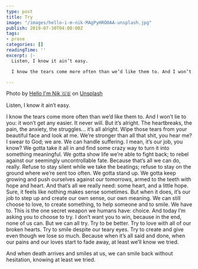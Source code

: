 ```yaml
---
type: post
title: Try
image: "/images/hello-i-m-nik-MAgPyHRO0AA-unsplash.jpg"
publish: 2019-07-30T04:00:00Z
tags:
- prose
categories: []
readingTime: ''
excerpt: |-
  Listen, I know it ain’t easy.

  I know the tears come more often than we’d like them to. And I won’t lie to you: it won’t get any easier.

---
```

Photo by [Hello I'm Nik 🇬🇧](https://unsplash.com/@helloimnik?utm_source=unsplash&utm_medium=referral&utm_content=creditCopyText) on [Unsplash](https://unsplash.com/?utm_source=unsplash&utm_medium=referral&utm_content=creditCopyText)

Listen, I know it ain’t easy.

I know the tears come more often than we’d like them to. And I won’t lie to you: it won’t get any easier. It never will. But it’s alright. The heartbreaks, the pain, the anxiety, the struggles… it’s all alright. Wipe those tears from your beautiful face and look at me. We’re stronger than all that shit, you hear me? I swear to God; we are. We can handle suffering. I mean, it’s our job, you know? We gotta take it all in and find some crazy way to turn it into something meaningful. We gotta show life we’re able to fight back; to rebel against our seemingly uncontrollable fate. Because that’s all we can do, really. Refuse to stay silent while we take the beatings; refuse to stay on the ground where we’re sent too often. We gotta stand up. We gotta keep growing and push ourselves against our tomorrows, armed to the teeth with hope and heart. And that’s all we really need: some heart, and a little hope. Sure, it feels like nothing makes sense sometimes. But when it does, it’s our job to step up and create our own sense, our own meaning. We can still choose to love, to create something, to help someone and to smile. We have to. This is the one secret weapon we humans have: choice. And today I’m asking you to choose to try. I don’t want you to win, because in the end, none of us can. But we can all try. Try to be better. Try to love with all of our broken hearts. Try to smile despite our teary eyes. Try to create and give even though we lose so much. Because when it’s all said and done, when our pains and our loves start to fade away, at least we’ll know we tried.

And when death arrives and smiles at us, we can smile back without hesitation, knowing at least we tried.
